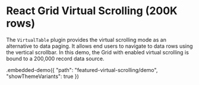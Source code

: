 # React Grid Virtual Scrolling (200K rows)

The `VirtualTable` plugin provides the virtual scrolling mode as an alternative to data paging. It allows end users to navigate to data rows using the vertical scrollbar. In this demo, the Grid with enabled virtual scrolling is bound to a 200,000 record data source.

.embedded-demo({ "path": "featured-virtual-scrolling/demo", "showThemeVariants": true })
